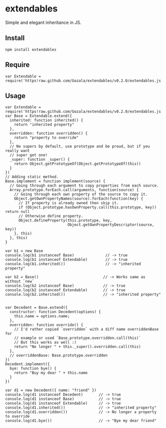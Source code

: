 # extendables #

Simple and elegant inheritance in JS.

## Install ##

    npm install extendables

## Require ##

    var Extendable = require('https!raw.github.com/Gozala/extendables/v0.2.0/extendables.js').Extendable

## Usage ##

    var Extendable = require('https!raw.github.com/Gozala/extendables/v0.2.0/extendables.js').Extendable
    var Base = Extendable.extend({
      inherited: function inherited() {
        return "inherited property"
      },
      overridden: function overridden() {
        return "property to override"
      },
      // No supers by default, use prototype and be proud, but if you really want
      // super get one!
      _super: function _super() {
        return Object.getPrototypeOf(Object.getPrototypeOf(this))
      }
    })
    // Adding static method.
    Base.implement = function implement(source) {
      // Going through each argument to copy properties from each source.
      Array.prototype.forEach.call(arguments, function(source) {
        // Going through each own property of the source to copy it.
        Object.getOwnPropertyNames(source).forEach(function(key) {
          // If property is already owned then skip it.
          if (Object.prototype.hasOwnProperty.call(this.prototype, key)) return null
          // Otherwise define property.
          Object.defineProperty(this.prototype, key,
                                Object.getOwnPropertyDescriptor(source, key))
        }, this)
      }, this)
    }

    var b1 = new Base
    console.log(b1 instanceof Base)              // -> true
    console.log(b1 instanceof Extendable)        // -> true
    console.log(b1.inherited())                  // -> "inherited property"

    var b2 = Base()                             // -> Works same as without `new`
    console.log(b2 instanceof Base)             // -> true
    console.log(b2 instanceof Extendable)       // -> true
    console.log(b2.inherited())                 // -> "inherited property"


    var Decedent = Base.extend({
      constructor: function Decedent(options) {
        this.name = options.name;
      },
      overridden: function override() {
        // I'd rather copied `overridden` with a diff name overriddenBase for
        // example or used `Base.prototype.overridden.call(this)`
        // But this works as well :)
        return "No longer " + this._super().overridden.call(this)
      },
      // overriddenBase: Base.prototype.overridden
    })
    Decedent.implement({
      bye: function bye() {
        return "Buy my dear " + this.name
      }
    })

    var d1 = new Decedent({ name: "friend" })
    console.log(d1 instanceof Decedent)       // -> true
    console.log(d1 instanceof Base)           // -> true
    console.log(d1 instanceof Extendable)     // -> true
    console.log(d1.inherited())               // -> "inherited property"
    console.log(d1.overridden())              // -> No longer a property to override
    console.log(d1.bye())                     // -> "Bye my dear friend"

